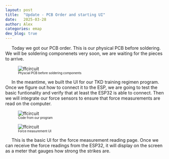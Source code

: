 ```yaml
---
layout: post
title:  "Update - PCB Order and starting UI"
date:   2025-03-28
author: Alex
categories: emap
dev_blog: true
---
```


&nbsp;&nbsp;&nbsp;&nbsp; Today we got our PCB order. This is our physical PCB before soldering. We will be soldering componenets very soon, we are waiting for the pieces to arrive.

<figure>
    <img src="/images_archive/projects/emap/pcb1stwave.png" alt="ffcircuit" style="max-width: 50%;">
    <figcaption style="font-size: 0.7em;">Physcial PCB before soldering components</figcaption>
</figure>

&nbsp;&nbsp;&nbsp;&nbsp; In the meantime, we built the UI for our TKD training regimen program. Once we figure out how to connect it to the ESP, we are going to test the basic funtionality and verify that at least the ESP32 is able to connect. Then we will integrate our force sensors to ensure that force measurements are read on the computer. 

<figure>
    <img src="/images_archive/projects/emap/AppCode.png" alt="ffcircuit" style="max-width: 75%;">
    <figcaption style="font-size: 0.7em;">Code from our program</figcaption>
</figure>

<figure>
    <img src="/images_archive/projects/emap/AppUI.png" alt="ffcircuit" style="max-width: 75%;">
    <figcaption style="font-size: 0.7em;">Force measurement UI</figcaption>
</figure>

&nbsp;&nbsp;&nbsp;&nbsp; This is the basic UI for the force measurement reading page. Once we can receive the force readings from the ESP32, it will display on the screen as a meter that gauges how strong the strikes are. 